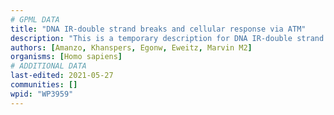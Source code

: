 ```yaml
---
# GPML DATA
title: "DNA IR-double strand breaks and cellular response via ATM"
description: "This is a temporary description for DNA IR-double strand breaks and cellular response via ATM"
authors: [Amanzo, Khanspers, Egonw, Eweitz, Marvin M2]
organisms: [Homo sapiens]
# ADDITIONAL DATA
last-edited: 2021-05-27
communities: []
wpid: "WP3959"
---
```

